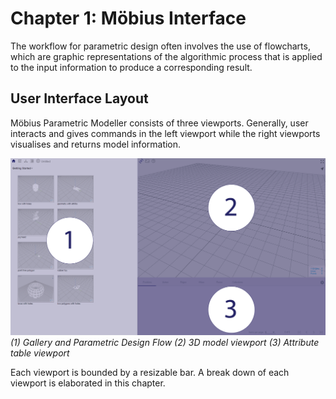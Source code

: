 # Chapter 1: Möbius Interface

The workflow for parametric design often involves the use of flowcharts, which are graphic representations of the algorithmic process that is applied to the input information to produce a corresponding result. 

## User Interface Layout

Möbius Parametric Modeller consists of three viewports.
Generally, user interacts and gives commands in the left viewport while the right viewports visualises and returns model information.

![Flowchart](./imgs/1.0.0-interface-layout-01.png)
*(1) Gallery and Parametric Design Flow (2) 3D model viewport (3) Attribute table viewport*

Each viewport is bounded by a resizable bar. A break down of each viewport is elaborated in this chapter.